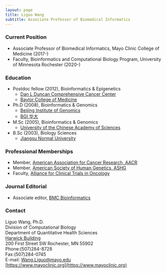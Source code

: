 ```yaml
---
layout: page
title: Liguo Wang
subtitle: Associate Professor of Biomedical Informatics
---
```


### Current Position

- Associate Professor of Biomedical Informatics, Mayo Clinic College of Medicine (2017-)
- Faculty, Bioinformatics and Computational Biology Program, University of Minnesota Rochester (2020-)

### Education

- Postdoc fellow (2012), Bioinformatics & Epigenetics
	- [Dan L Duncan Comprehensive Cancer Center](https://www.bcm.edu/centers/cancer-center)
	- [Baylor College of Medicine](https://www.bcm.edu/) 
- Ph.D (2008), Bioinformatics & Genomics
	- [Beijing Institute of Genomics](http://english.big.cas.cn/)
	- [BGI 华大](https://en.genomics.cn/)
- M.Sc (2005), Bioinformatics & Genomics
	- [University of the Chinese Academy of Sciences](http://english.ucas.ac.cn/)
- B.Sc (2003), Biology Sciences
	- [Jiangsu Normal University](http://en.jsnu.edu.cn/)

### Professional Memberships

- Member, [American Association for Cancer Research, AACR](https://www.aacr.org/)
- Member, [American Society of Human Genetics, ASHG](https://www.ashg.org/)
- Faculty, [Alliance for Clinical Trials in Oncology](https://www.allianceforclinicaltrialsinoncology.org/)

### Journal Editorial

- Associate editor, [BMC Bioinformatics](https://bmcbioinformatics.biomedcentral.com/about)

### Contact
Liguo Wang, Ph.D.  
Division of Computational Biology  
Department of Quantitative Health Sciences  
[Harwick Building](https://goo.gl/maps/TpisJE6XZyJaL36t9)  
200 First Street SW Rochester, MN 55902  
Phone:(507)284-8728  
Fax:(507)284-0745  
E-mail: Wang.Liguo@mayo.edu  
[https://www.mayoclinic.org](https://www.mayoclinic.org)  

